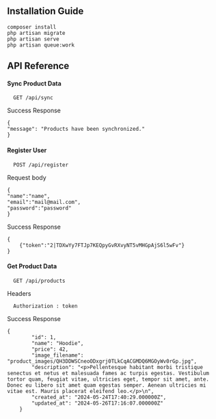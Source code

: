 ## Installation Guide

````
composer install
php artisan migrate
php artisan serve
php artisan queue:work
````




## API Reference

#### Sync Product Data

```
  GET /api/sync
```

Success Response

```
{
"message": "Products have been synchronized."
}
```


#### Register User

```
  POST /api/register
```

Request body

```
{
"name":"name",
"email":"mail@mail.com",
"password":"password"
}
```

Success Response

```
{
    {"token":"2|TDXwYy7FTJp7KEQpyGvRXvyNT5vMHGpAjS6l5wFv"}
}
```

#### Get Product Data

```
  GET /api/products
```
Headers

```
  Authorization : token 
```

Success Response

```
{
        "id": 1,
        "name": "Hoodie",
        "price": 42,
        "image_filename": "product_images/QH3DDWSCneoODxgrj0TLkCqACGMDQ6MGOyWv0rGp.jpg",
        "description": "<p>Pellentesque habitant morbi tristique senectus et netus et malesuada fames ac turpis egestas. Vestibulum tortor quam, feugiat vitae, ultricies eget, tempor sit amet, ante. Donec eu libero sit amet quam egestas semper. Aenean ultricies mi vitae est. Mauris placerat eleifend leo.</p>\n",
        "created_at": "2024-05-24T17:40:29.000000Z",
        "updated_at": "2024-05-26T17:16:07.000000Z"
    }
```
